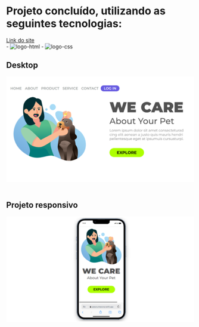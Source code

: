 <h1>Projeto concluído, utilizando as seguintes tecnologias:</h1>
<a href="https://petesnumberone.netlify.app/">Link do site</a>

<br>
- <img src="https://img.shields.io/badge/HTML-239120?style=for-the-badge&logo=html5&logoColor=white" alt="logo-html">
- <img src="https://img.shields.io/badge/CSS-239120?&style=for-the-badge&logo=css3&logoColor=white" alt="logo-css">
<h2>Desktop</h2>
<img src="https://github.com/AlessandroG14/ProjetoPet/blob/main/img/Design%20sem%20nome%20(1).png?raw=true" alt="Imagem do site">
<br>
<br>
<h2>Projeto responsivo</h2>
<Img src="https://github.com/AlessandroG14/ProjetoPet/blob/main/img/Design%20sem%20nome.png?raw=true" alt="imagem do modelo de celular">
